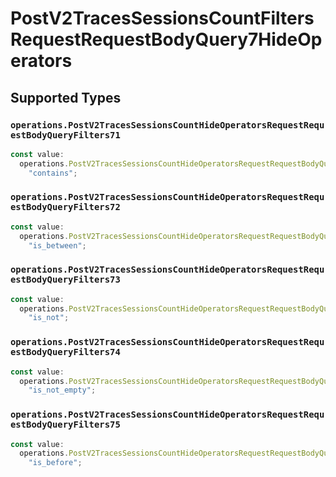 # PostV2TracesSessionsCountFiltersRequestRequestBodyQuery7HideOperators


## Supported Types

### `operations.PostV2TracesSessionsCountHideOperatorsRequestRequestBodyQueryFilters71`

```typescript
const value:
  operations.PostV2TracesSessionsCountHideOperatorsRequestRequestBodyQueryFilters71 =
    "contains";
```

### `operations.PostV2TracesSessionsCountHideOperatorsRequestRequestBodyQueryFilters72`

```typescript
const value:
  operations.PostV2TracesSessionsCountHideOperatorsRequestRequestBodyQueryFilters72 =
    "is_between";
```

### `operations.PostV2TracesSessionsCountHideOperatorsRequestRequestBodyQueryFilters73`

```typescript
const value:
  operations.PostV2TracesSessionsCountHideOperatorsRequestRequestBodyQueryFilters73 =
    "is_not";
```

### `operations.PostV2TracesSessionsCountHideOperatorsRequestRequestBodyQueryFilters74`

```typescript
const value:
  operations.PostV2TracesSessionsCountHideOperatorsRequestRequestBodyQueryFilters74 =
    "is_not_empty";
```

### `operations.PostV2TracesSessionsCountHideOperatorsRequestRequestBodyQueryFilters75`

```typescript
const value:
  operations.PostV2TracesSessionsCountHideOperatorsRequestRequestBodyQueryFilters75 =
    "is_before";
```

